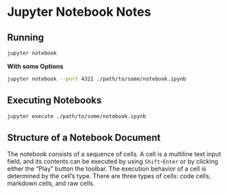 # Jupyter Notebook Notes

## Running

```sh
jupyter notebook
```

**With some Options**

```sh
jupyter notebook --port 4321 ./path/to/some/notebook.ipynb
```

## Executing Notebooks

```sh
jupyter execute ./path/to/some/notebook.ipynb
```

## Structure of a Notebook Document

The notebook consists of a sequence of cells. A cell is a multiline text input field, and its contents can be executed by using `Shift`-`Enter` or by clicking either the “Play” button the toolbar. The execution behavior of a cell is determined by the cell’s type. There are three types of cells: code cells, markdown cells, and raw cells.

